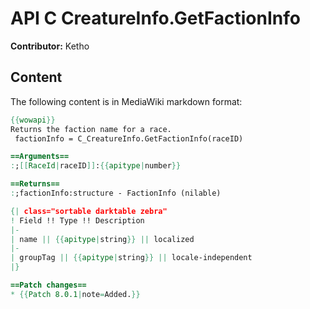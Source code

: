 # API C CreatureInfo.GetFactionInfo

**Contributor:** Ketho

## Content

The following content is in MediaWiki markdown format:

```mediawiki
{{wowapi}}
Returns the faction name for a race.
 factionInfo = C_CreatureInfo.GetFactionInfo(raceID)

==Arguments==
:;[[RaceId|raceID]]:{{apitype|number}}

==Returns==
:;factionInfo:structure - FactionInfo (nilable)

{| class="sortable darktable zebra"
! Field !! Type !! Description
|-
| name || {{apitype|string}} || localized
|-
| groupTag || {{apitype|string}} || locale-independent
|}

==Patch changes==
* {{Patch 8.0.1|note=Added.}}
```